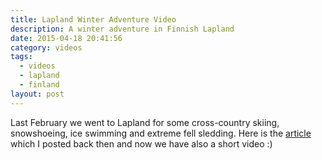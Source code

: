 ```yaml
---
title: Lapland Winter Adventure Video
description: A winter adventure in Finnish Lapland
date: 2015-04-18 20:41:56
category: videos
tags:
  - videos
  - lapland
  - finland
layout: post
---
```

Last February we went to Lapland for some cross-country skiing, snowshoeing, ice swimming and extreme fell sledding. Here is the <a href="http://www.hikeventures.com/snowshoeing-and-skiing-in-urho-kekkonen-national-park-and-Saariselka/">article</a> which I posted back then and now we have also a short video :)

<br>
<!--more-->
